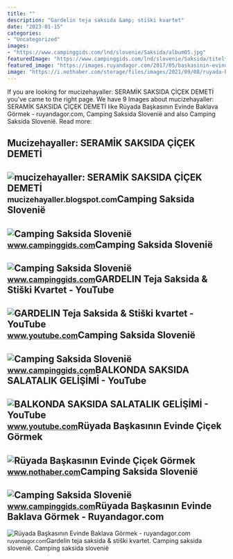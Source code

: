 ```yaml
---
title: ""
description: "Gardelin teja saksida &amp; stiški kvartet"
date: "2023-01-15"
categories:
- "Uncategorized"
images:
- "https://www.campinggids.com/lnd/slovenie/Saksida/album05.jpg"
featuredImage: "https://www.campinggids.com/lnd/slovenie/Saksida/titelfoto.jpg"
featured_image: "https://images.ruyandagor.com/2017/05/baskasinin-evinde-baklava-gormek-1003.jpg"
image: "https://i.nothaber.com/storage/files/images/2021/09/08/ruyada-baskasinin-evinde-cicek-gormek-6138c4f53fd00.jpg"
---
```


If you are looking for mucizehayaller: SERAMİK SAKSIDA ÇİÇEK DEMETİ you've came to the right page. We have 9 Images about mucizehayaller: SERAMİK SAKSIDA ÇİÇEK DEMETİ like Rüyada Başkasının Evinde Baklava Görmek - ruyandagor.com, Camping Saksida Slovenië and also Camping Saksida Slovenië. Read more:

Mucizehayaller: SERAMİK SAKSIDA ÇİÇEK DEMETİ
--------------------------------------------

 ![mucizehayaller: SERAMİK SAKSIDA ÇİÇEK DEMETİ](https://1.bp.blogspot.com/-Zd4C7K1BPGg/WCxBOG6E6II/AAAAAAAAABw/e0VOVWKXh_sE9dlqOjhAGq3g67DWkGaUwCLcB/s320/IMG_3543.JPG) <small>mucizehayaller.blogspot.com</small>Camping Saksida Slovenië
------------------------

 ![Camping Saksida Slovenië](https://www.campinggids.com/lnd/slovenie/Saksida/album05.jpg) <small>www.campinggids.com</small>Camping Saksida Slovenië
------------------------

 ![Camping Saksida Slovenië](https://www.campinggids.com/lnd/slovenie/Saksida/album06.jpg) <small>www.campinggids.com</small>GARDELIN Teja Saksida &amp; Stiški Kvartet - YouTube
----------------------------------------------------

 ![GARDELIN Teja Saksida & Stiški kvartet - YouTube](https://i.ytimg.com/vi/3g73erST67U/maxresdefault.jpg) <small>www.youtube.com</small>Camping Saksida Slovenië
------------------------

 ![Camping Saksida Slovenië](https://www.campinggids.com/lnd/slovenie/Saksida/titelfoto.jpg) <small>www.campinggids.com</small>BALKONDA SAKSIDA SALATALIK GELİŞİMİ - YouTube
---------------------------------------------

 ![BALKONDA SAKSIDA SALATALIK GELİŞİMİ - YouTube](https://i.ytimg.com/vi/RPXtq0Mpy-g/maxresdefault.jpg) <small>www.youtube.com</small>Rüyada Başkasının Evinde Çiçek Görmek
-------------------------------------

 ![Rüyada Başkasının Evinde Çiçek Görmek](https://i.nothaber.com/storage/files/images/2021/09/08/ruyada-baskasinin-evinde-cicek-gormek-6138c4f53fd00.jpg) <small>www.nothaber.com</small>Camping Saksida Slovenië
------------------------

 ![Camping Saksida Slovenië](https://www.campinggids.com/lnd/slovenie/Saksida/album08.jpg) <small>www.campinggids.com</small>Rüyada Başkasının Evinde Baklava Görmek - Ruyandagor.com
--------------------------------------------------------

 ![Rüyada Başkasının Evinde Baklava Görmek - ruyandagor.com](https://images.ruyandagor.com/2017/05/baskasinin-evinde-baklava-gormek-1003.jpg) <small>ruyandagor.com</small>Gardelin teja saksida &amp; stiški kvartet. Camping saksida slovenië. Camping saksida slovenië
